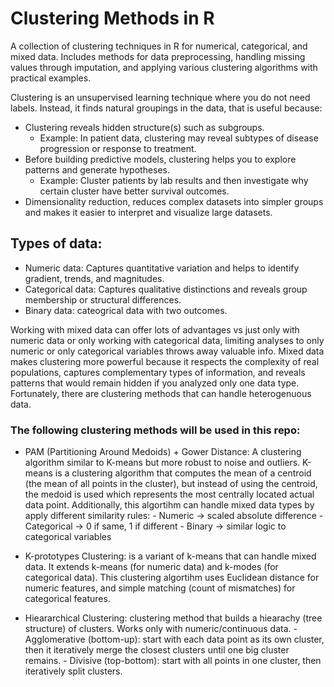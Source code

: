 # Clustering Methods in R
A collection of clustering techniques in R for numerical, categorical, and mixed data. Includes methods for data preprocessing, handling missing values through imputation, and applying various clustering algorithms with practical examples.


Clustering is an unsupervised learning technique where you do not need labels. Instead, it finds natural groupings in the data, that is useful because:
- Clustering reveals hidden structure(s) such as subgroups.
    - Example: In patient data, clustering may reveal subtypes of disease progression or response to treatment.
- Before building predictive models, clustering helps you to explore patterns and generate hypotheses.
    - Example: Cluster patients by lab results and then investigate why certain cluster have better survival outcomes.
- Dimensionality reduction, reduces complex datasets into simpler groups and makes it easier to interpret and visualize large datasets.


## Types of data:
- Numeric data: Captures quantitative variation and helps to identify gradient, trends, and magnitudes.
- Categorical data: Captures qualitative distinctions and reveals group membership or structural differences.
- Binary data: cateogrical data with two outcomes. 

  
Working with mixed data can offer lots of advantages vs just only with numeric data or only working with categorical data, limiting analyses to only numeric or only categorical variables throws away valuable info. Mixed data makes clustering more powerful because it respects the complexity of real populations, captures complementary types of information, and reveals patterns that would remain hidden if you analyzed only one data type. Fortunately, there are clustering methods that can handle heterogenuous data. 

### The following clustering methods will be used in this repo:
- PAM (Partitioning Around Medoids) + Gower Distance: A clustering algorithm similar to K-means but more robust to noise and outliers. K-means is a clustering algorithm that computes the mean of a centroid (the mean of all points in the cluster), but instead of using the centroid, the medoid is used which represents the most centrally located actual data point. Additionally, this algortihm can handle mixed data types by apply different similarity rules:
      - Numeric -> scaled absolute difference
      - Categorical -> 0 if same, 1 if different
      - Binary -> similar logic to categorical variables

- K-prototypes Clustering: is a variant of k-means that can handle mixed data. It extends k-means (for numeric data) and k-modes (for categorical data). This clustering algortihm uses Euclidean distance for numeric features, and simple matching (count of mismatches) for categorical features.

- Hieararchical Clustering: clustering method that builds a hiearachy (tree structure) of clusters. Works only with numeric/continuous data. 
      - Agglomerative (bottom-up): start with each data point as its own cluster, then it iteratively merge the closest clusters until one big cluster remains.
      - Divisive (top-bottom): start with all points in one cluster, then iteratively split clusters.
